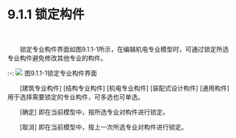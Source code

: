 # 9.1.1 锁定构件
<br/>

&emsp;&emsp;锁定专业构件界面如图9.1.1\-1所示，在编辑机电专业模型时，可通过锁定所选专业构件避免修改其他专业的构件。


:-: ![](images/509.png)
图9.1.1\-1锁定专业构件界面

&emsp;&emsp;\[建筑专业构件\] \[结构专业构件\] \[机电专业构件\] \[装配式设计构件\] \[通用构件\]用于选择需要锁定的专业构件，可多选也可单选。

&emsp;&emsp;\[确定\] 即在当前模型中，按所选专业对构件进行锁定。

&emsp;&emsp;\[取消\] 即在当前模型中，按上一次所选专业对构件进行锁定。